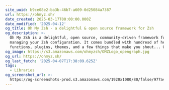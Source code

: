 ```yaml
---
site_uuid: b9ce08e2-ba3b-46b7-a609-0d25084a7387
url: https://ohmyz.sh/
date_created: 2025-03-17T00:00:00.000Z
date_modified: '2025-04-12'
og_title: Oh My Zsh - a delightful & open source framework for Zsh
og_description: >-
  Oh My Zsh is a delightful, open source, community-driven framework for
  managing your Zsh configuration. It comes bundled with hundresd of helpful
  functions, plugins, themes, and a few things that make you shout... OH MY ZSH!
og_image: https://s3.amazonaws.com/ohmyzsh/OMZLogo_opengraph.jpg
og_url: https://ohmyz.sh/
og_last_fetch: '2025-04-07T17:38:09.625Z'
tags:
  - Libraries
og_screenshot_url: >-
  https://og-screenshots-prod.s3.amazonaws.com/1920x1080/80/false/977a44a674532d558c30e598c232e0461614dad2dde42071c68e1473db4a61c7.jpeg
---
```





